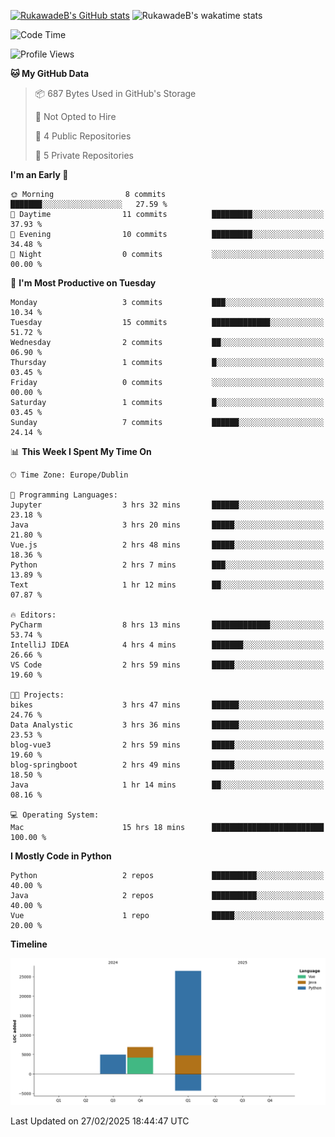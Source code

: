 
[![RukawadeB's GitHub stats](https://github-readme-stats.vercel.app/api?username=RukawadeB&hide=prs&show_icons=true&theme=omni)](https://github.com/anuraghazra/github-readme-stats)
![RukawadeB's wakatime stats](https://github-readme-stats.vercel.app/api/wakatime?username=RukawadeB)

<!--START_SECTION:waka-->
![Code Time](http://img.shields.io/badge/Code%20Time-306%20hrs%2052%20mins-blue)

![Profile Views](http://img.shields.io/badge/Profile%20Views-21-blue)

**🐱 My GitHub Data** 

> 📦 687 Bytes Used in GitHub's Storage 
 > 
> 🚫 Not Opted to Hire
 > 
> 📜 4 Public Repositories 
 > 
> 🔑 5 Private Repositories 
 > 
**I'm an Early 🐤** 

```text
🌞 Morning                8 commits           ███████░░░░░░░░░░░░░░░░░░   27.59 % 
🌆 Daytime                11 commits          █████████░░░░░░░░░░░░░░░░   37.93 % 
🌃 Evening                10 commits          █████████░░░░░░░░░░░░░░░░   34.48 % 
🌙 Night                  0 commits           ░░░░░░░░░░░░░░░░░░░░░░░░░   00.00 % 
```
📅 **I'm Most Productive on Tuesday** 

```text
Monday                   3 commits           ███░░░░░░░░░░░░░░░░░░░░░░   10.34 % 
Tuesday                  15 commits          █████████████░░░░░░░░░░░░   51.72 % 
Wednesday                2 commits           ██░░░░░░░░░░░░░░░░░░░░░░░   06.90 % 
Thursday                 1 commits           █░░░░░░░░░░░░░░░░░░░░░░░░   03.45 % 
Friday                   0 commits           ░░░░░░░░░░░░░░░░░░░░░░░░░   00.00 % 
Saturday                 1 commits           █░░░░░░░░░░░░░░░░░░░░░░░░   03.45 % 
Sunday                   7 commits           ██████░░░░░░░░░░░░░░░░░░░   24.14 % 
```


📊 **This Week I Spent My Time On** 

```text
🕑︎ Time Zone: Europe/Dublin

💬 Programming Languages: 
Jupyter                  3 hrs 32 mins       ██████░░░░░░░░░░░░░░░░░░░   23.18 % 
Java                     3 hrs 20 mins       █████░░░░░░░░░░░░░░░░░░░░   21.80 % 
Vue.js                   2 hrs 48 mins       █████░░░░░░░░░░░░░░░░░░░░   18.36 % 
Python                   2 hrs 7 mins        ███░░░░░░░░░░░░░░░░░░░░░░   13.89 % 
Text                     1 hr 12 mins        ██░░░░░░░░░░░░░░░░░░░░░░░   07.87 % 

🔥 Editors: 
PyCharm                  8 hrs 13 mins       █████████████░░░░░░░░░░░░   53.74 % 
IntelliJ IDEA            4 hrs 4 mins        ███████░░░░░░░░░░░░░░░░░░   26.66 % 
VS Code                  2 hrs 59 mins       █████░░░░░░░░░░░░░░░░░░░░   19.60 % 

🐱‍💻 Projects: 
bikes                    3 hrs 47 mins       ██████░░░░░░░░░░░░░░░░░░░   24.76 % 
Data Analystic           3 hrs 36 mins       ██████░░░░░░░░░░░░░░░░░░░   23.53 % 
blog-vue3                2 hrs 59 mins       █████░░░░░░░░░░░░░░░░░░░░   19.60 % 
blog-springboot          2 hrs 49 mins       █████░░░░░░░░░░░░░░░░░░░░   18.50 % 
Java                     1 hr 14 mins        ██░░░░░░░░░░░░░░░░░░░░░░░   08.16 % 

💻 Operating System: 
Mac                      15 hrs 18 mins      █████████████████████████   100.00 % 
```

**I Mostly Code in Python** 

```text
Python                   2 repos             ██████████░░░░░░░░░░░░░░░   40.00 % 
Java                     2 repos             ██████████░░░░░░░░░░░░░░░   40.00 % 
Vue                      1 repo              █████░░░░░░░░░░░░░░░░░░░░   20.00 % 
```



**Timeline**

![Lines of Code chart](https://raw.githubusercontent.com/RukawadeB/RukawadeB/main/assets/bar_graph.png)


 Last Updated on 27/02/2025 18:44:47 UTC
<!--END_SECTION:waka-->



